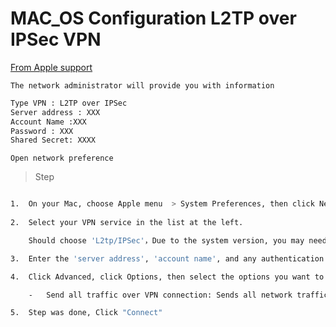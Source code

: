 # MAC_OS Configuration L2TP over IPSec VPN
[From Apple support](https://support.apple.com/guide/mac-help/change-options-l2tp-ipsec-vpn-connections-mac-mh11941/mac)

```The network administrator will provide you with information```

```txt
Type VPN : L2TP over IPSec
Server address : XXX
Account Name :XXX
Password : XXX
Shared Secret: XXXX
```

```Open network preference```

> Step

```bash

1.  On your Mac, choose Apple menu  > System Preferences, then click Network.
    
2.  Select your VPN service in the list at the left.

    Should choose 'L2tp/IPSec'，Due to the system version, you may need to choose a VPN type that includes 'cisco' when there is no 'l2tp/ipsec'.

3.  Enter the 'server address', 'account name', and any authentication settings you received from your network administrator, 'You can customize the service naming.'.

4.  Click Advanced, click Options, then select the options you want to use:

    -   Send all traffic over VPN connection: Sends all network traffic over the VPN connection, regardless of the network service you use, such as Wi-Fi or Ethernet.

5.  Step was done, Click "Connect"
```
